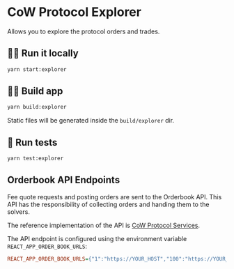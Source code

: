# CoW Protocol Explorer

Allows you to explore the protocol orders and trades.

## 🏃‍♀️ Run it locally

```bash
yarn start:explorer
```


## 👷‍♀️ Build app

```bash
yarn build:explorer
```

Static files will be generated inside the `build/explorer` dir.

## 🧪 Run tests

```bash
yarn test:explorer
```

## Orderbook API Endpoints

Fee quote requests and posting orders are sent to the Orderbook API. This API has the responsibility of collecting orders and
handing them to the solvers.

The reference implementation of the API is [CoW Protocol Services](https://github.com/cowprotocol/services).

The API endpoint is configured using the environment variable `REACT_APP_ORDER_BOOK_URLS`:

```ini
REACT_APP_ORDER_BOOK_URLS={"1":"https://YOUR_HOST","100":"https://YOUR_HOST","5":"https://YOUR_HOST"}
```
